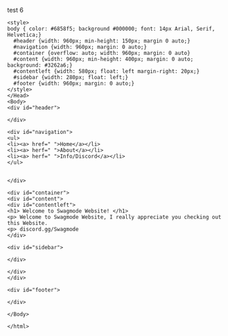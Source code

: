 test 6 
<html>
  <Head>
    <title> Swagmode </title>
    
    <style>
    body { color: #6858f5; background #000000; font: 14px Arial, Serif, Helvetica;}
      #header {width: 960px; min-height: 150px; margin 0 auto;}
      #navigation {width: 960px; margin: 0 auto;}
      #container {overflow: auto; width: 960px; margin: 0 auto}
      #content {width: 960px; min-height: 400px; margin: 0 auto; background: #3262a6;}
      #contentleft {width: 580px; float: left margin-right: 20px;}
      #sidebar {width: 280px; float: left;}
      #footer {width: 960px; margin: 0 auto;}
    </style>
    </Head>
    <Body>
    <div id="header">
    
    </div>
    
    <div id="navigation">    
    <ul>
    <li><a> href=" ">Home</a></li>
    <li><a> herf=" ">About</a></li>
    <li><a> herf=" ">Info/Discord</a></li>
    </ul>


    </div>
    
    <div id="container">
    <div id="content">
    <div id="contentleft">
    <h1> Welcome to Swagmode Website! </h1>
    <p> Welcome to Swagmode Website, I really appreciate you checking out this Website.
    <p> discord.gg/Swagmode
    </div>
    
    <div id="sidebar">
    
    </div>

    </div>
    </div>
    
    <div id="footer">
    
    </div>
    
    </Body>
    
    </html>
